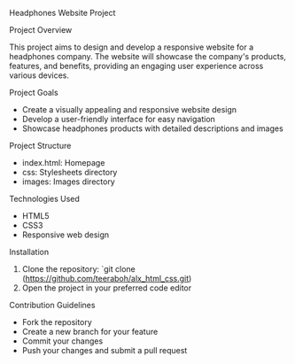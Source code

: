 Headphones Website Project

Project Overview

This project aims to design and develop a responsive website for a headphones company. The website will showcase the company's products, features, and benefits, providing an engaging user experience across various devices.

Project Goals

- Create a visually appealing and responsive website design
- Develop a user-friendly interface for easy navigation
- Showcase headphones products with detailed descriptions and images

Project Structure

- index.html: Homepage
- css: Stylesheets directory
- images: Images directory

Technologies Used

- HTML5
- CSS3
- Responsive web design

Installation

1. Clone the repository: `git clone (https://github.com/teeraboh/alx_html_css.git)
2. Open the project in your preferred code editor

Contribution Guidelines

- Fork the repository
- Create a new branch for your feature
- Commit your changes
- Push your changes and submit a pull request
